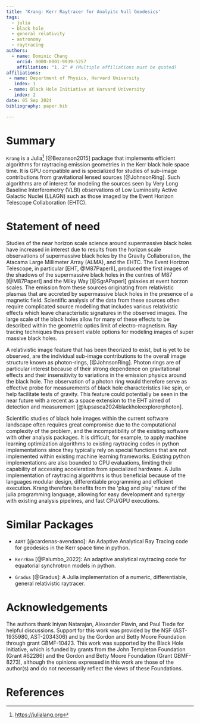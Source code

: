 ```yaml
---
title: 'Krang: Kerr Raytracer for Analyitc Null Geodesics'
tags:
  - julia
  - black hole 
  - general relativity
  - astronomy
  - raytracing
authors:
  - name: Dominic Chang
    orcid: 0000-0001-9939-5257
    affiliation: "1, 2" # (Multiple affiliations must be quoted)
affiliations:
 - name: Department of Physics, Harvard University
   index: 1
 - name: Black Hole Initiative at Harvard University
   index: 2
date: 05 Sep 2024
bibliography: paper.bib

---
```


# Summary
`Krang` is a Julia[^1] [@Bezanson2015] package that implements efficient algorithms for raytracing emission geometries in the Kerr black hole space time.
It is GPU compatible and is specialized for studies of sub-image contributions from gravitational lensed sources [@JohnsonRing]. 
Such algorithms are of interest for modeling the sources seen by Very Long Baseline Interferometry (VLBI) observations of Low Luminosity Active Galactic Nuclei (LLAGN) such as those imaged by the Event Horizon Telescope Collaboration (EHTC).

[^1]: https://julialang.org

# Statement of need

Studies of the near horizon scale science around supermassive black holes have increased in interest due to results from the horizon scale observations of supermassive black holes by the Gravity Collaboration, the Atacama Large Millimeter Array (ALMA), and the EHTC.
The Event Horizon Telescope, in particular [EHT, @M87PaperII], produced the first images of the shadows of the supermassive black holes in the centres of M87 [@M87PaperI] and the Milky Way [@SgrAPaperI] galaxies at event horzon scales.
The emission from these sources originating from relativistic plasmas that are accreted by supermassive black holes in the presence of a magnetic field.
Scientific analysis of the data from these sources often require complicated source modelling that includes various relativistic effects which leave characteristic signatures in the observed images.
The large scale of the black holes allow for many of these effects to be described within the geometric optics limit of electro-magnetism. Ray tracing techniques thus present viable options for modeling images of super massive black holes.

A relativistic image feature that has been theorized to exist, but is yet to be observed, are the individual sub-image contributions to the overall image structure known as photon-rings, [@JohnsonRing].
Photon rings are of particular interest because of their strong dependence on gravitational effects and their insensitivity to variations in the emission physics around the black hole.
The observation of a photon ring would therefore serve as effective probe for measurements of black hole characteristics like spin, or help facilitate tests of gravity.
This feature could potentially be seen in the near future with a recent as a space extension to the EHT aimed of detection and measurement [@lupsasca2024blackholeexplorerphoton].

Scientific studies of black hole images within the current software landscape often requires great compromise due to the computational complexity of the problem, and the incompatibility of the existing software with other analysis packages.
It is difficult, for example, to apply machine learning optimization algorithms to existing raytracing codes in python implementations since they typically rely on special functions that are not implemented within existing machine learning frameworks.
Existing python implementations are also bounded to CPU evaluations, limiting their capability of accessing acceleration from specialized hardware.
A Julia implementation of raytracing algorithms is thus beneficial because of the languages modular design, differentiable programming and efficient execution.
Krang therefore benefits from the 'plug and play' nature of the julia programming language, allowing for easy development and synergy with existing analysis pipelines, and fast CPU/GPU executions.


# Similar Packages
- `AART` [@cardenas-avendano]: An Adaptive Analytical Ray Tracing code for geodesics in the Kerr space time in python.

- `KerrBam` [@Palumbo_2022]: An adaptive analytical raytracing code for equatorial synchrotron models in python.

- `Gradus` [@Gradus]: A Julia implementation of a numeric, differentiable, general relativistic raytracer.

# Acknowledgements
The authors thank Iniyan Natarajan, Alexander Plavin, and Paul Tiede for helpful discussions. Support for this work was provided by the NSF (AST-1935980, AST-2034306) and by the Gordon and Betty Moore Foundation through grant GBMF-10423. This work was supported by the Black Hole Initiative, which is funded by grants from the John Templeton Foundation (Grant #62286) and the Gordon and Betty Moore Foundation (Grant GBMF-8273), although the opinions expressed in this work are those of the author(s) and do not necessarily reflect the views of these Foundations.

# References
